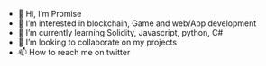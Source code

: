 - 👋 Hi, I’m Promise 
- 👀 I’m interested in blockchain,  Game and web/App development 
- 🌱 I’m currently learning Solidity,  Javascript, python, C#
- 💞️ I’m looking to collaborate on my projects 
- 📫 How to reach me on twitter

<!---
Diapmusic/Diapmusic is a ✨ special ✨ repository because its `README.md` (this file) appears on your GitHub profile.
You can click the Preview link to take a look at your changes.
--->
